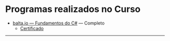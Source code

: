 # Programas realizados no Curso

- [balta.io — Fundamentos do C#](https://balta.io/cursos/fundamentos-csharp) — Completo
	- [Certificado](certificado%20de%20conclusao%20baltaio.pdf)

---
